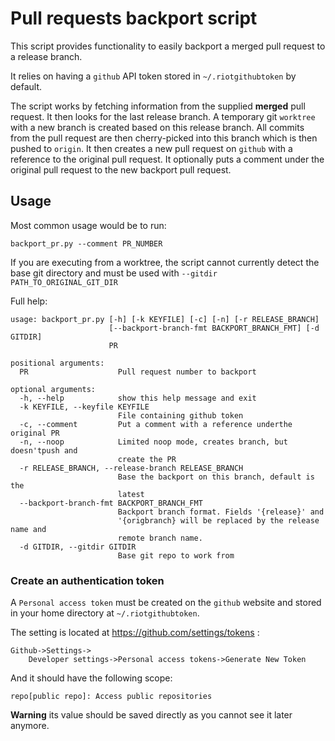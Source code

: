 Pull requests backport script
=============================

This script provides functionality to easily backport a merged pull request to
a release branch.

It relies on having a `github` API token stored in `~/.riotgithubtoken` by
default.


The script works by fetching information from the supplied **merged** pull
request. It then looks for the last release branch.
A temporary git `worktree` with a new branch is created based on this release
branch. All commits from the pull request are then cherry-picked into this
branch which is then pushed to `origin`.
It then creates a new pull request on `github` with a reference to the original
pull request. It optionally puts a comment under the original pull request to
the new backport pull request.



Usage
-----

Most common usage would be to run:

    backport_pr.py --comment PR_NUMBER


If you are executing from a worktree, the script cannot currently detect the
base git directory and must be used with `--gitdir PATH_TO_ORIGINAL_GIT_DIR`


Full help:

    usage: backport_pr.py [-h] [-k KEYFILE] [-c] [-n] [-r RELEASE_BRANCH]
                          [--backport-branch-fmt BACKPORT_BRANCH_FMT] [-d GITDIR]
                          PR

    positional arguments:
      PR                    Pull request number to backport

    optional arguments:
      -h, --help            show this help message and exit
      -k KEYFILE, --keyfile KEYFILE
                            File containing github token
      -c, --comment         Put a comment with a reference underthe original PR
      -n, --noop            Limited noop mode, creates branch, but doesn'tpush and
                            create the PR
      -r RELEASE_BRANCH, --release-branch RELEASE_BRANCH
                            Base the backport on this branch, default is the
                            latest
      --backport-branch-fmt BACKPORT_BRANCH_FMT
                            Backport branch format. Fields '{release}' and
                            '{origbranch} will be replaced by the release name and
                            remote branch name.
      -d GITDIR, --gitdir GITDIR
                            Base git repo to work from


### Create an authentication token

A `Personal access token` must be created on the `github` website and stored in
your home directory at `~/.riotgithubtoken`.

The setting is located at https://github.com/settings/tokens :

    Github->Settings->
        Developer settings->Personal access tokens->Generate New Token

And it should have the following scope:

    repo[public repo]: Access public repositories


**Warning** its value should be saved directly as you cannot see it later
anymore.
